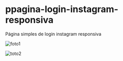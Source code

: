 # ppagina-login-instagram-responsiva
Página simples de login instagram responsiva


![foto1](https://user-images.githubusercontent.com/94018223/177880510-48d638ee-3b97-4497-97c5-c46c5cb027af.png)


![toto2](https://user-images.githubusercontent.com/94018223/177880578-eb3162c2-7d6c-440e-b7ce-dfe7684c7018.png)
